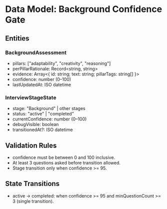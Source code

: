 # Data Model: Background Confidence Gate

## Entities

### BackgroundAssessment
- pillars: ["adaptability", "creativity", "reasoning"]
- perPillarRationale: Record<string, string>
- evidence: Array<{ id: string; text: string; pillarTags: string[] }>
- confidence: number (0–100)
- lastUpdatedAt: ISO datetime

### InterviewStageState
- stage: "Background" | other stages
- status: "active" | "completed"
- currentConfidence: number (0–100)
- debugVisible: boolean
- transitionedAt?: ISO datetime

## Validation Rules
- confidence must be between 0 and 100 inclusive.
- At least 3 questions asked before transition allowed.
- Stage transition only when confidence >= 95.

## State Transitions
- active → completed: when confidence >= 95 and minQuestionCount >= 3 (single transition).
